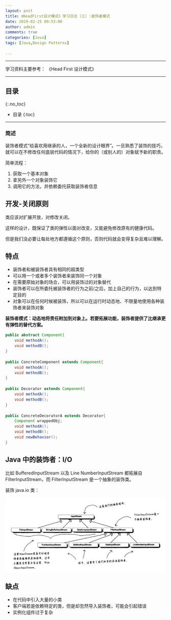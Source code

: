 ```yaml
---
layout: post
title: 《HeadFirst设计模式》学习日志（三）:装饰者模式
date: 2019-02-25 09:53:00
author: admin
comments: true
categories: [Java]
tags: [Java,Design Patterns]

---
```




<!-- more -->

------

学习资料主要参考： 《Head First 设计模式》

------

## 目录
{:.no_toc}

* 目录
{:toc}

------

### 简述

装饰者模式“给喜欢用继承的人，一个全新的设计眼界”。一旦熟悉了装饰的技巧，就可以在不修改任何底层代码的情况下，给你的（或别人的）对象赋予新的职责。

简单流程：

1. 获取一个基本对象
2. 拿另外一个对象装饰它
3. 调用它的方法，并依赖委托获取装饰者信息

## 开发-关闭原则

类应该对扩展开放，对修改关闭。

这样的设计，既保证了类的弹性以面对改变，又能避免修改原有的健康代码。

但是我们没必要让每处地方都遵循这个原则，否则代码就会变得复杂且难以理解。

## 特点

- 装饰者和被装饰者具有相同的超类型
- 可以用一个或者多个装饰者来装饰同一个对象
- 在需要原始对象的场合，可以用装饰过的对象替代
- 装饰者可以在所委托被装饰者的行为之前/之后，加上自己的行为，以达到特定目的
- 对象可以在任何时候被装饰，所以可以在运行时动态地、不限量地使用各种装饰者来装饰对象

**装饰者模式：动态地将责任附加到对象上。若要拓展功能，装饰者提供了比继承更有弹性的替代方案。**

```java
public abstract Component{
    void methodA();
    void methodB();
}

public ConcreteComponent extends Component{
    void methodA();
    void methodB();
}

public Decorator extends Component{
    void methodA();
    void methodB();
}

public ConcreteDecoratorA extends Decorator{
    Component wrappedObj;
    void methodA();
    void methodB();
    void newBehavior();
}
```

## Java 中的装饰者：I/O

比如 BufferedInputStream 以及 Line NumberInputStream 都拓展自 FilterInputStream，而 FilterInputStream 是一个抽象的装饰类。

装饰 java.io 类：

[![](/images/posts/java-io-decorator.png)](/images/posts/java-io-decorator.png)

## 缺点

- 在代码中引入大量的小类
- 客户端若是依赖特定的类，但是却忽然导入装饰者，可能会引起错误
- 实例化组件过于复杂
